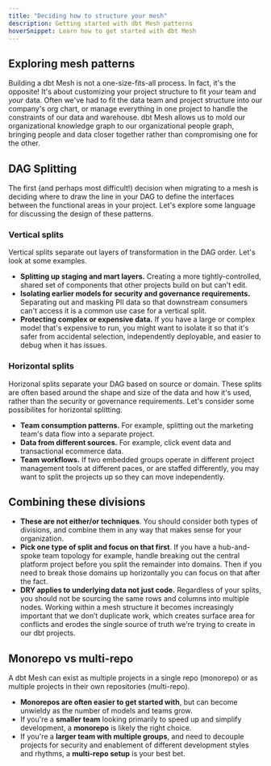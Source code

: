 ```yaml
---
title: "Deciding how to structure your mesh"
description: Getting started with dbt Mesh patterns
hoverSnippet: Learn how to get started with dbt Mesh
---
```


## Exploring mesh patterns

Building a dbt Mesh is not a one-size-fits-all process. In fact, it's the opposite! It's about customizing your project structure to fit _your_ team and _your_ data. Often we've had to fit the data team and project structure into our company's org chart, or manage everything in one project to handle the constraints of our data and warehouse. dbt Mesh allows us to mold our organizational knowledge graph to our organizational people graph, bringing people and data closer together rather than compromising one for the other.

## DAG Splitting

The first (and perhaps most difficult!) decision when migrating to a mesh is deciding where to draw the line in your DAG to define the interfaces between the functional areas in your project. Let's explore some language for discussing the design of these patterns.
### Vertical splits

Vertical splits separate out layers of transformation in the DAG order. Let's look at some examples.

- **Splitting up staging and mart layers.** Creating a more tightly-controlled, shared set of components that other projects build on but can't edit.
- **Isolating earlier models for security and governance requirements.** Separating out and masking PII data so that downstream consumers can't access it is a common use case for a vertical split.
- **Protecting complex or expensive data.** If you have a large or complex model that's expensive to run, you might want to isolate it so that it's safer from accidental selection, independently deployable, and easier to debug when it has issues.

### Horizontal splits

Horizonal splits separate your DAG based on source or domain. These splits are often based around the shape and size of the data and how it's used, rather than the security or governance requirements. Let's consider some possibilites for horizontal splitting.

- **Team consumption patterns.** For example, splitting out the marketing team's data flow into a separate project.
- **Data from different sources.** For example, click event data and transactional ecommerce data.
- **Team workflows.** If two embedded groups operate in different project management tools at different paces, or are staffed differently, you may want to split the projects up so they can move independently.

## Combining these divisions

- **These are not either/or techniques**. You should consider both types of divisions, and combine them in any way that makes sense for your organization.
- **Pick one type of split and focus on that first**. If you have a hub-and-spoke team topology for example, handle breaking out the central platform project before you split the remainder into domains. Then if you need to break those domains up horizontally you can focus on that after the fact.
- **DRY applies to underlying data not just code.** Regardless of your splits, you should not be sourcing the same rows and columns into multiple nodes. Working within a mesh structure it becomes increasingly important that we don’t duplicate work, which creates surface area for conflicts and erodes the single source of truth we're trying to create in our dbt projects.

## Monorepo vs multi-repo

A dbt Mesh can exist as multiple projects in a single repo (monorepo) or as multiple projects in their own repositories (multi-repo).

- **Monorepos are often easier to get started with**, but can become unwieldy as the number of models and teams grow.
- If you're a **smaller team** looking primarily to speed up and simplify development, a **monorepo** is likely the right choice.
- If you're a **larger team with multiple groups**, and need to decouple projects for security and enablement of different development styles and rhythms, a **multi-repo setup** is your best bet.
